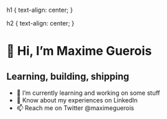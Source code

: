 h1 {
  text-align: center;
}

h2 {
  text-align: center;
}


<h1>👋 Hi, I’m Maxime Guerois</h1>

<h2>Learning, building, shipping</h2>

 - 💪 I’m currently learning and working on some stuff
 - 📄 Know about my experiences on LinkedIn
 - 📫 Reach me on Twitter @maximeguerois

<!---
Maximeguerois/Maximeguerois is a ✨ special ✨ repository because its `README.md` (this file) appears on your GitHub profile.
You can click the Preview link to take a look at your changes.
--->
